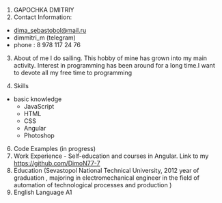 1. GAPOCHKA DMITRIY
2. Contact Information:
  + dima_sebastobol@mail.ru
  + dimmitri_m (telegram)
  + phone : 8 978 117 24 76
3.  About of me
  I do sailing. This hobby of mine has grown into my main activity. Interest in programming has been around for a long time.I want to devote all my free time to programming
  
4. Skills
+ basic knowledge
   - JavaScript 
  + HTML
  + CSS
  + Angular
  + Photoshop
6. Code Examples (in progress)
7. Work Experience  - Self-education and courses in Angular. Link to my https://github.com/DimoN77-7
8. Education (Sevastopol National Technical University, 2012 year of graduation , majoring in electromechanical engineer in the field of automation of technological processes and production )
9. English Language A1
